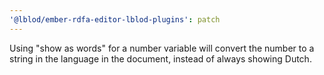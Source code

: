 ```yaml
---
'@lblod/ember-rdfa-editor-lblod-plugins': patch
---
```


Using "show as words" for a number variable will convert the number to a string in the language in the document, instead of always showing Dutch.
